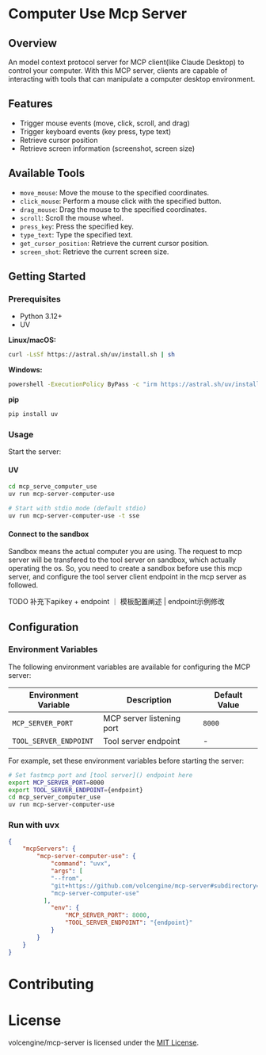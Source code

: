 # Computer Use Mcp Server 

## Overview

An model context protocol server for MCP client(like Claude Desktop) to control your computer. With this MCP server, clients are capable of interacting with tools that can manipulate a computer desktop environment.

## Features

- Trigger mouse events (move, click, scroll, and drag)
- Trigger keyboard events (key press, type text)
- Retrieve cursor position
- Retrieve screen information (screenshot, screen size)

## Available Tools

- `move_mouse`: Move the mouse to the specified coordinates.
- `click_mouse`: Perform a mouse click with the specified button.
- `drag_mouse`: Drag the mouse to the specified coordinates.
- `scroll`: Scroll the mouse wheel.
- `press_key`: Press the specified key.
- `type_text`: Type the specified text.
- `get_cursor_position`: Retrieve the current cursor position.
- `screen_shot`: Retrieve the current screen size.


## Getting Started
### Prerequisites
- Python 3.12+
- UV

**Linux/macOS:**
```bash
curl -LsSf https://astral.sh/uv/install.sh | sh
```

**Windows:**
```bash
powershell -ExecutionPolicy ByPass -c "irm https://astral.sh/uv/install.ps1 | iex"
```

**pip**
```bash
pip install uv
```

### Usage
Start the server:

#### UV
```bash
cd mcp_serve_computer_use
uv run mcp-server-computer-use

# Start with stdio mode (default stdio)
uv run mcp-server-computer-use -t sse
```

#### Connect to the sandbox
Sandbox means the actual computer you are using. The request to mcp server will be transfered to the tool server on sandbox, which actually operating the os. So, you need to create a sandbox before use this mcp server, and configure the tool server client endpoint in the mcp server as followed.

TODO 补充下apikey + endpoint ｜ 模板配置阐述 | endpoint示例修改


## Configuration

### Environment Variables

The following environment variables are available for configuring the MCP server:

| Environment Variable | Description | Default Value |
|----------|------|--------|
| `MCP_SERVER_PORT` | MCP server listening port | `8000` |
| `TOOL_SERVER_ENDPOINT` | Tool server endpoint | - |

For example, set these environment variables before starting the server:

```bash
# Set fastmcp port and [tool server]() endpoint here
export MCP_SERVER_PORT=8000
export TOOL_SERVER_ENDPOINT={endpoint}
cd mcp_server_computer_use
uv run mcp-server-computer-use
```

### Run with uvx
```json
{
    "mcpServers": {
        "mcp-server-computer-use": {
            "command": "uvx",
            "args": [
            "--from",
            "git+https://github.com/volcengine/mcp-server#subdirectory=server/mcp_server_computer_use",
            "mcp-server-computer-use"
          ],
            "env": {
                "MCP_SERVER_PORT": 8000,
                "TOOL_SERVER_ENDPOINT": "{endpoint}"
            }
        }
    }
}

```


# Contributing

# License
volcengine/mcp-server is licensed under the [MIT License](https://github.com/volcengine/mcp-server/blob/main/LICENSE).
